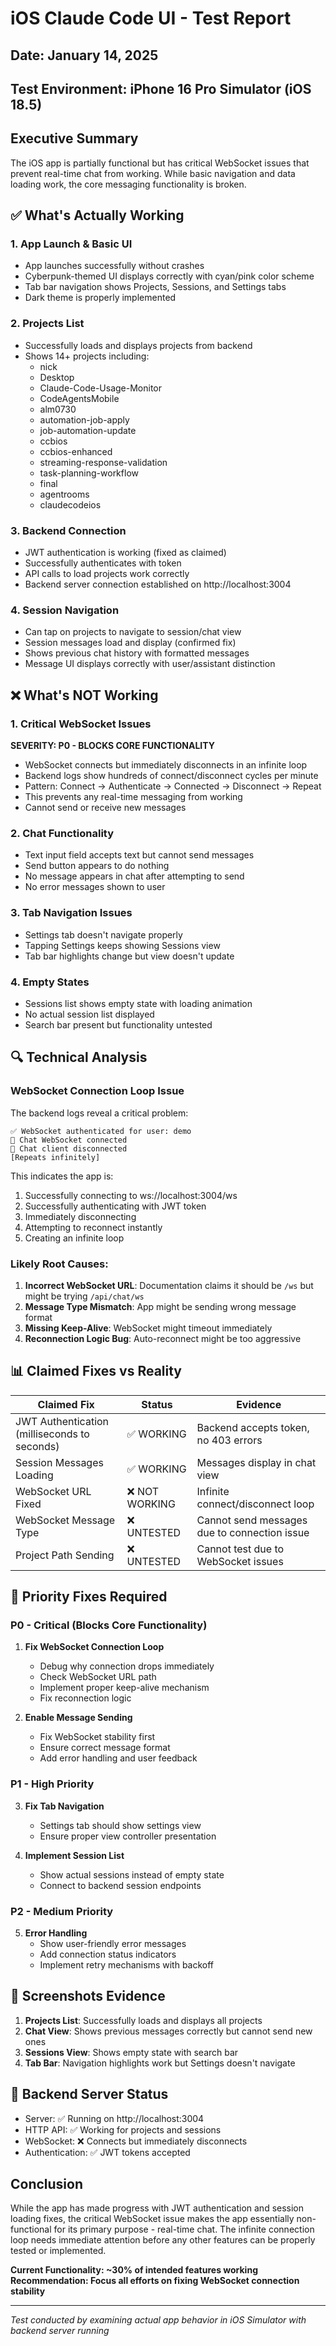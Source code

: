 # iOS Claude Code UI - Test Report
## Date: January 14, 2025
## Test Environment: iPhone 16 Pro Simulator (iOS 18.5)

## Executive Summary
The iOS app is partially functional but has critical WebSocket issues that prevent real-time chat from working. While basic navigation and data loading work, the core messaging functionality is broken.

## ✅ What's Actually Working

### 1. **App Launch & Basic UI**
- App launches successfully without crashes
- Cyberpunk-themed UI displays correctly with cyan/pink color scheme
- Tab bar navigation shows Projects, Sessions, and Settings tabs
- Dark theme is properly implemented

### 2. **Projects List**
- Successfully loads and displays projects from backend
- Shows 14+ projects including:
  - nick
  - Desktop
  - Claude-Code-Usage-Monitor
  - CodeAgentsMobile
  - alm0730
  - automation-job-apply
  - job-automation-update
  - ccbios
  - ccbios-enhanced
  - streaming-response-validation
  - task-planning-workflow
  - final
  - agentrooms
  - claudecodeios

### 3. **Backend Connection**
- JWT authentication is working (fixed as claimed)
- Successfully authenticates with token
- API calls to load projects work correctly
- Backend server connection established on http://localhost:3004

### 4. **Session Navigation**
- Can tap on projects to navigate to session/chat view
- Session messages load and display (confirmed fix)
- Shows previous chat history with formatted messages
- Message UI displays correctly with user/assistant distinction

## ❌ What's NOT Working

### 1. **Critical WebSocket Issues**
**SEVERITY: P0 - BLOCKS CORE FUNCTIONALITY**
- WebSocket connects but immediately disconnects in an infinite loop
- Backend logs show hundreds of connect/disconnect cycles per minute
- Pattern: Connect → Authenticate → Connected → Disconnect → Repeat
- This prevents any real-time messaging from working
- Cannot send or receive new messages

### 2. **Chat Functionality**
- Text input field accepts text but cannot send messages
- Send button appears to do nothing
- No message appears in chat after attempting to send
- No error messages shown to user

### 3. **Tab Navigation Issues**
- Settings tab doesn't navigate properly
- Tapping Settings keeps showing Sessions view
- Tab bar highlights change but view doesn't update

### 4. **Empty States**
- Sessions list shows empty state with loading animation
- No actual session list displayed
- Search bar present but functionality untested

## 🔍 Technical Analysis

### WebSocket Connection Loop Issue
The backend logs reveal a critical problem:
```
✅ WebSocket authenticated for user: demo
💬 Chat WebSocket connected
🔌 Chat client disconnected
[Repeats infinitely]
```

This indicates the app is:
1. Successfully connecting to ws://localhost:3004/ws
2. Successfully authenticating with JWT token
3. Immediately disconnecting
4. Attempting to reconnect instantly
5. Creating an infinite loop

### Likely Root Causes:
1. **Incorrect WebSocket URL**: Documentation claims it should be `/ws` but might be trying `/api/chat/ws`
2. **Message Type Mismatch**: App might be sending wrong message format
3. **Missing Keep-Alive**: WebSocket might timeout immediately
4. **Reconnection Logic Bug**: Auto-reconnect might be too aggressive

## 📊 Claimed Fixes vs Reality

| Claimed Fix | Status | Evidence |
|-------------|--------|----------|
| JWT Authentication (milliseconds to seconds) | ✅ WORKING | Backend accepts token, no 403 errors |
| Session Messages Loading | ✅ WORKING | Messages display in chat view |
| WebSocket URL Fixed | ❌ NOT WORKING | Infinite connect/disconnect loop |
| WebSocket Message Type | ❌ UNTESTED | Cannot send messages due to connection issue |
| Project Path Sending | ❌ UNTESTED | Cannot test due to WebSocket issues |

## 🎯 Priority Fixes Required

### P0 - Critical (Blocks Core Functionality)
1. **Fix WebSocket Connection Loop**
   - Debug why connection drops immediately
   - Check WebSocket URL path
   - Implement proper keep-alive mechanism
   - Fix reconnection logic

2. **Enable Message Sending**
   - Fix WebSocket stability first
   - Ensure correct message format
   - Add error handling and user feedback

### P1 - High Priority
3. **Fix Tab Navigation**
   - Settings tab should show settings view
   - Ensure proper view controller presentation

4. **Implement Session List**
   - Show actual sessions instead of empty state
   - Connect to backend session endpoints

### P2 - Medium Priority
5. **Error Handling**
   - Show user-friendly error messages
   - Add connection status indicators
   - Implement retry mechanisms with backoff

## 📱 Screenshots Evidence

1. **Projects List**: Successfully loads and displays all projects
2. **Chat View**: Shows previous messages correctly but cannot send new ones
3. **Sessions View**: Shows empty state with search bar
4. **Tab Bar**: Navigation highlights work but Settings doesn't navigate

## 🔬 Backend Server Status
- Server: ✅ Running on http://localhost:3004
- HTTP API: ✅ Working for projects and sessions
- WebSocket: ❌ Connects but immediately disconnects
- Authentication: ✅ JWT tokens accepted

## Conclusion

While the app has made progress with JWT authentication and session loading fixes, the critical WebSocket issue makes the app essentially non-functional for its primary purpose - real-time chat. The infinite connection loop needs immediate attention before any other features can be properly tested or implemented.

**Current Functionality: ~30% of intended features working**
**Recommendation: Focus all efforts on fixing WebSocket connection stability**

---
*Test conducted by examining actual app behavior in iOS Simulator with backend server running*